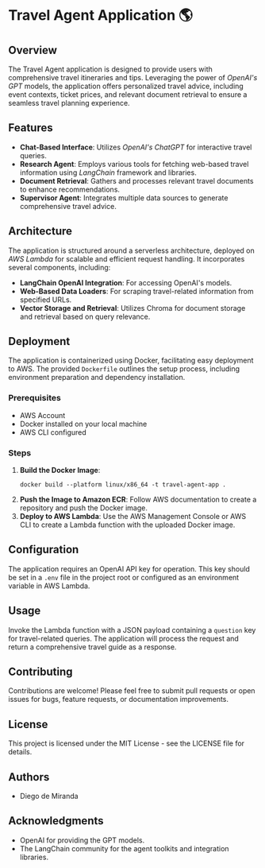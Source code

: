 
# Travel Agent Application 🌎

## Overview 

The Travel Agent application is designed to provide users with comprehensive travel itineraries and tips. Leveraging 
the power of *OpenAI's GPT* models, the application offers personalized travel advice, including event contexts, ticket 
prices, and relevant document retrieval to ensure a seamless travel planning experience.

## Features 

- **Chat-Based Interface**: Utilizes *OpenAI's ChatGPT* for interactive travel queries.
- **Research Agent**: Employs various tools for fetching web-based travel information using *LangChain* framework and libraries.
- **Document Retrieval**: Gathers and processes relevant travel documents to enhance recommendations.
- **Supervisor Agent**: Integrates multiple data sources to generate comprehensive travel advice.

## Architecture 

The application is structured around a serverless architecture, deployed on *AWS Lambda* for scalable and efficient
request handling. It incorporates several components, including:

- **LangChain OpenAI Integration**: For accessing OpenAI's models.
- **Web-Based Data Loaders**: For scraping travel-related information from specified URLs.
- **Vector Storage and Retrieval**: Utilizes Chroma for document storage and retrieval based on query relevance.

## Deployment 

The application is containerized using Docker, facilitating easy deployment to AWS. The provided `Dockerfile` outlines
the setup process, including environment preparation and dependency installation.

### Prerequisites 

- AWS Account
- Docker installed on your local machine
- AWS CLI configured

### Steps 

1. **Build the Docker Image**:
   ```
   docker build --platform linux/x86_64 -t travel-agent-app .
   ```
2. **Push the Image to Amazon ECR**:
   Follow AWS documentation to create a repository and push the Docker image.
3. **Deploy to AWS Lambda**:
   Use the AWS Management Console or AWS CLI to create a Lambda function with the uploaded Docker image.

## Configuration 

The application requires an OpenAI API key for operation. This key should be set in a `.env` file in the project 
root or configured as an environment variable in AWS Lambda.

## Usage 

Invoke the Lambda function with a JSON payload containing a `question` key for travel-related queries. 
The application will process the request and return a comprehensive travel guide as a response.

## Contributing 

Contributions are welcome! Please feel free to submit pull requests or open issues for bugs, feature requests, 
or documentation improvements.

## License 

This project is licensed under the MIT License - see the LICENSE file for details.

## Authors

- Diego de Miranda

## Acknowledgments

- OpenAI for providing the GPT models.
- The LangChain community for the agent toolkits and integration libraries.
```
